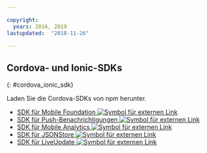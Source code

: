 ```yaml
---

copyright:
  years: 2016, 2019
lastupdated:  "2018-11-26"

---
```


##	Cordova- und Ionic-SDKs
{: #cordova_ionic_sdk}

Laden Sie die Cordova-SDKs von npm herunter.

* [SDK für Mobile Foundation ![Symbol für externen Link](../../icons/launch-glyph.svg "Symbol für externen Link")](https://www.npmjs.com/package/cordova-plugin-mfp)
* [SDK für Push-Benachrichtigungen ![Symbol für externen Link](../../icons/launch-glyph.svg "Symbol für externen Link")](https://www.npmjs.com/package/cordova-plugin-mfp-push)
* [SDK für Mobile Analytics ![Symbol für externen Link](../../icons/launch-glyph.svg "Symbol für externen Link")](https://www.npmjs.com/package/cordova-plugin-mfp-analytics)
* [SDK für JSONStore ![Symbol für externen Link](../../icons/launch-glyph.svg "Symbol für externen Link")](https://www.npmjs.com/package/cordova-plugin-mfp-jsonstore)
* [SDK für LiveUpdate ![Symbol für externen Link](../../icons/launch-glyph.svg "Symbol für externen Link")](https://www.npmjs.com/package/cordova-plugin-mfp-liveupdate)

